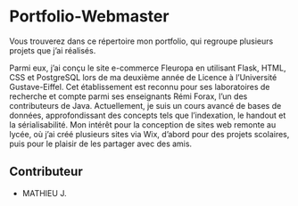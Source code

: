 # Portfolio-Webmaster

Vous trouverez dans ce répertoire mon portfolio, qui regroupe plusieurs projets que j’ai réalisés. 

  Parmi eux, j’ai conçu le site e-commerce Fleuropa en utilisant Flask, HTML, CSS et PostgreSQL lors de ma deuxième année de Licence à l’Université Gustave-Eiffel. Cet établissement est reconnu pour ses laboratoires de recherche et compte parmi ses enseignants Rémi Forax, l’un des contributeurs de Java.  Actuellement, je suis un cours avancé de bases de données, approfondissant des concepts tels que l’indexation, le handout et la sérialisabilité. Mon intérêt pour la conception de sites web remonte au lycée, où j’ai créé plusieurs sites via Wix, d’abord pour des projets scolaires, puis pour le plaisir de les partager avec des amis.

## Contributeur
- MATHIEU J.
